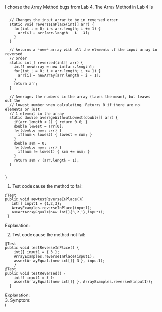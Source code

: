 I choose the Array Method bugs from Lab 4. 
The Array Method in Lab 4 is 
```public class ArrayExamples {

  // Changes the input array to be in reversed order
  static void reverseInPlace(int[] arr) {
    for(int i = 0; i < arr.length; i += 1) {
      arr[i] = arr[arr.length - i - 1];
    }
  }

  // Returns a *new* array with all the elements of the input array in reversed
  // order
  static int[] reversed(int[] arr) {
    int[] newArray = new int[arr.length];
    for(int i = 0; i < arr.length; i += 1) {
      arr[i] = newArray[arr.length - i - 1];
    }
    return arr;
  }

  // Averages the numbers in the array (takes the mean), but leaves out the
  // lowest number when calculating. Returns 0 if there are no elements or just
  // 1 element in the array
  static double averageWithoutLowest(double[] arr) {
    if(arr.length < 2) { return 0.0; }
    double lowest = arr[0];
    for(double num: arr) {
      if(num < lowest) { lowest = num; }
    }
    double sum = 0;
    for(double num: arr) {
      if(num != lowest) { sum += num; }
    }
    return sum / (arr.length - 1);
  }


}
```
1. Test code cause the method to fail:
 ```
@Test
public void newtestReverseInPlace(){
    int[] input1 = {1,2,3};
    ArrayExamples.reverseInPlace(input1);
    assertArrayEquals(new int[]{3,2,1},input1);
  }
```
  Explanation:   
  
2. Test code cause the method not fail: 
```
@Test 
public void testReverseInPlace() {
    int[] input1 = { 3 };
    ArrayExamples.reverseInPlace(input1);
    assertArrayEquals(new int[]{ 3 }, input1);
	}
@Test
public void testReversed() {
    int[] input1 = { };
    assertArrayEquals(new int[]{ }, ArrayExamples.reversed(input1));
  }
```
  Explanation:  
3. Symptom:  
   !
